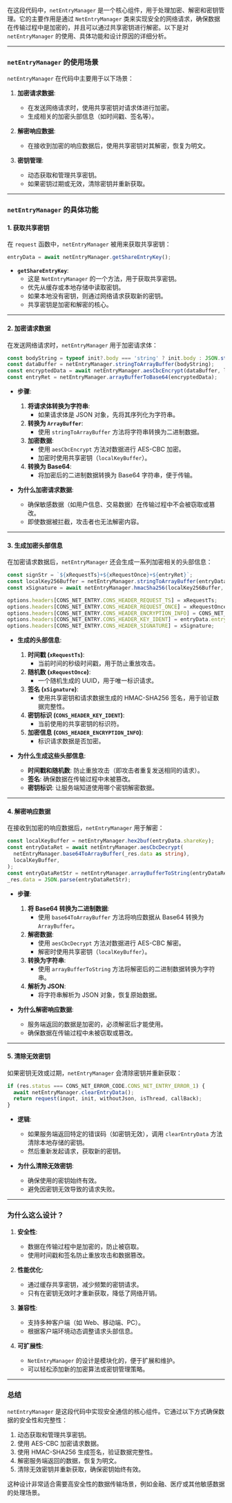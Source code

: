 在这段代码中，`netEntryManager` 是一个核心组件，用于处理加密、解密和密钥管理。它的主要作用是通过 `NetEntryManager` 类来实现安全的网络请求，确保数据在传输过程中是加密的，并且可以通过共享密钥进行解密。以下是对 `netEntryManager` 的使用、具体功能和设计原因的详细分析。

---

### **`netEntryManager` 的使用场景**

`netEntryManager` 在代码中主要用于以下场景：

1. **加密请求数据**:
   - 在发送网络请求时，使用共享密钥对请求体进行加密。
   - 生成相关的加密头部信息（如时间戳、签名等）。

2. **解密响应数据**:
   - 在接收到加密的响应数据后，使用共享密钥对其解密，恢复为明文。

3. **密钥管理**:
   - 动态获取和管理共享密钥。
   - 如果密钥过期或无效，清除密钥并重新获取。

---

### **`netEntryManager` 的具体功能**

#### **1. 获取共享密钥**

在 `request` 函数中，`netEntryManager` 被用来获取共享密钥：

```typescript
entryData = await netEntryManager.getShareEntryKey();
```

- **`getShareEntryKey`**:
  - 这是 `NetEntryManager` 的一个方法，用于获取共享密钥。
  - 优先从缓存或本地存储中读取密钥。
  - 如果本地没有密钥，则通过网络请求获取新的密钥。
  - 共享密钥是加密和解密的核心。

---

#### **2. 加密请求数据**

在发送网络请求时，`netEntryManager` 用于加密请求体：

```typescript
const bodyString = typeof init?.body === 'string' ? init.body : JSON.stringify(init?.body);
const dataBuffer = netEntryManager.stringToArrayBuffer(bodyString);
const encryptedData = await netEntryManager.aesCbcEncrypt(dataBuffer, localKeyBuffer);
const entryRet = netEntryManager.arrayBufferToBase64(encryptedData);
```

- **步骤**:
  1. **将请求体转换为字符串**:
     - 如果请求体是 JSON 对象，先将其序列化为字符串。
  2. **转换为 `ArrayBuffer`**:
     - 使用 `stringToArrayBuffer` 方法将字符串转换为二进制数据。
  3. **加密数据**:
     - 使用 `aesCbcEncrypt` 方法对数据进行 AES-CBC 加密。
     - 加密时使用共享密钥（`localKeyBuffer`）。
  4. **转换为 Base64**:
     - 将加密后的二进制数据转换为 Base64 字符串，便于传输。

- **为什么加密请求数据**:
  - 确保敏感数据（如用户信息、交易数据）在传输过程中不会被窃取或篡改。
  - 即使数据被拦截，攻击者也无法解密内容。

---

#### **3. 生成加密头部信息**

在加密请求数据后，`netEntryManager` 还会生成一系列加密相关的头部信息：

```typescript
const signStr = `${xRequestTs}+${xRequestOnce}+${entryRet}`;
const localKey256Buffer = netEntryManager.stringToArrayBuffer(entryData.shareKey);
const xSignature = await netEntryManager.hmacSha256(localKey256Buffer, signStr);

options.headers[CONS_NET_ENTRY.CONS_HEADER_REQUEST_TS] = xRequestTs;
options.headers[CONS_NET_ENTRY.CONS_HEADER_REQUEST_ONCE] = xRequestOnce;
options.headers[CONS_NET_ENTRY.CONS_HEADER_ENCRYPTION_INFO] = CONS_NET_ENTRY.CONS_HEADER_ENCRYPTION_INFO_VALUE_DEF;
options.headers[CONS_NET_ENTRY.CONS_HEADER_KEY_IDENT] = entryData.entryId;
options.headers[CONS_NET_ENTRY.CONS_HEADER_SIGNATURE] = xSignature;
```

- **生成的头部信息**:
  1. **时间戳 (`xRequestTs`)**:
     - 当前时间的秒级时间戳，用于防止重放攻击。
  2. **随机数 (`xRequestOnce`)**:
     - 一个随机生成的 UUID，用于唯一标识请求。
  3. **签名 (`xSignature`)**:
     - 使用共享密钥和请求数据生成的 HMAC-SHA256 签名，用于验证数据完整性。
  4. **密钥标识 (`CONS_HEADER_KEY_IDENT`)**:
     - 当前使用的共享密钥的标识符。
  5. **加密信息 (`CONS_HEADER_ENCRYPTION_INFO`)**:
     - 标识请求数据是否加密。

- **为什么生成这些头部信息**:
  - **时间戳和随机数**: 防止重放攻击（即攻击者重复发送相同的请求）。
  - **签名**: 确保数据在传输过程中未被篡改。
  - **密钥标识**: 让服务端知道使用哪个密钥解密数据。

---

#### **4. 解密响应数据**

在接收到加密的响应数据后，`netEntryManager` 用于解密：

```typescript
const localKeyBuffer = netEntryManager.hex2buf(entryData.shareKey);
const entryDataRet = await netEntryManager.aesCbcDecrypt(
  netEntryManager.base64ToArrayBuffer(_res.data as string),
  localKeyBuffer,
);
const entryDataRetStr = netEntryManager.arrayBufferToString(entryDataRet);
_res.data = JSON.parse(entryDataRetStr);
```

- **步骤**:
  1. **将 Base64 转换为二进制数据**:
     - 使用 `base64ToArrayBuffer` 方法将响应数据从 Base64 转换为 `ArrayBuffer`。
  2. **解密数据**:
     - 使用 `aesCbcDecrypt` 方法对数据进行 AES-CBC 解密。
     - 解密时使用共享密钥（`localKeyBuffer`）。
  3. **转换为字符串**:
     - 使用 `arrayBufferToString` 方法将解密后的二进制数据转换为字符串。
  4. **解析为 JSON**:
     - 将字符串解析为 JSON 对象，恢复原始数据。

- **为什么解密响应数据**:
  - 服务端返回的数据是加密的，必须解密后才能使用。
  - 确保数据在传输过程中未被窃取或篡改。

---

#### **5. 清除无效密钥**

如果密钥无效或过期，`netEntryManager` 会清除密钥并重新获取：

```typescript
if (res.status === CONS_NET_ERROR_CODE.CONS_NET_ENTRY_ERROR_1) {
  await netEntryManager.clearEntryData();
  return request(input, init, withoutJson, isThread, callBack);
}
```

- **逻辑**:
  - 如果服务端返回特定的错误码（如密钥无效），调用 `clearEntryData` 方法清除本地存储的密钥。
  - 然后重新发起请求，获取新的密钥。

- **为什么清除无效密钥**:
  - 确保使用的密钥始终有效。
  - 避免因密钥无效导致的请求失败。

---

### **为什么这么设计？**

1. **安全性**:
   - 数据在传输过程中是加密的，防止被窃取。
   - 使用时间戳和签名防止重放攻击和数据篡改。

2. **性能优化**:
   - 通过缓存共享密钥，减少频繁的密钥请求。
   - 只有在密钥无效时才重新获取，降低了网络开销。

3. **兼容性**:
   - 支持多种客户端（如 Web、移动端、PC）。
   - 根据客户端环境动态调整请求头部信息。

4. **可扩展性**:
   - `NetEntryManager` 的设计是模块化的，便于扩展和维护。
   - 可以轻松添加新的加密算法或密钥管理策略。

---

### **总结**

`netEntryManager` 是这段代码中实现安全通信的核心组件。它通过以下方式确保数据的安全性和完整性：

1. 动态获取和管理共享密钥。
2. 使用 AES-CBC 加密请求数据。
3. 使用 HMAC-SHA256 生成签名，验证数据完整性。
4. 解密服务端返回的数据，恢复为明文。
5. 清除无效密钥并重新获取，确保密钥始终有效。

这种设计非常适合需要高安全性的数据传输场景，例如金融、医疗或其他敏感数据的处理场景。
